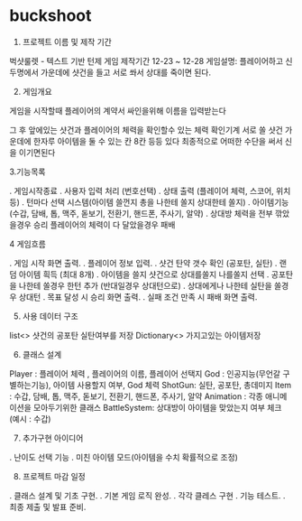# buckshoot
 
1. 프로젝트 이름 및 제작 기간

벅샷룰렛 - 텍스트 기반 턴제 게임
제작기간 12-23 ~ 12-28 
게임설명: 플레이어하고 신 두명에서 가운데에 샷건을 들고 서로 쏴서 상대를 죽이면 된다.

2. 게임개요 

게임을 시작할때 플레이어의 계약서 싸인을위해 이름을 입력받는다

그 후 앞에있는 샷건과 플레이어의 체력을 확인할수 있는 체력 확인기계
서로 쏠 샷건 가운데에 한자루 아이템을 둘 수 있는 칸 8칸 등등 있다
최종적으로 어떠한 수단을 써서 신을 이기면된다

3.기능목록 

. 게임시작종료 
. 사용자 입력 처리 (번호선택)
. 상태 출력 (플레이어 체력, 스코어, 위치 등)
. 턴마다 선택 시스템(아이템 쓸껀지 총을 나한테 쏠지 상대한테 쏠지)
. 아이템기능(수갑, 담배, 톱, 맥주, 돋보기, 전환기, 핸드폰, 주사기, 알약)
. 상대방 체력을 전부 깎았을경우 승리 플레이어의 체력이 다 달았을경우 패배

4 게임흐름

. 게임 시작 화면 출력.
. 플레이어 정보 입력.
. 샷건 탄약 갯수 확인 (공포탄, 실탄)
. 랜덤 아이템 흭득 (최대 8개)
. 아이템을 쓸지 샷건으로 상대를쏠지 나를쏠지 선택
. 공포탄을 나한테 쏠경우 한턴 추가 (반대일경우 상대턴으로)
. 상대에게나 나한테 실탄을 쏠경우 상대턴
. 목표 달성 시 승리 화면 출력.
. 실패 조건 만족 시 패배 화면 출력.

5. 사용 데이터 구조

list<> 샷건의 공포탄 실탄여부를 저장 
Dictionary<> 가지고있는 아이템저장 

6. 클래스 설계

Player : 플레이어 체력 , 플레이어의 이름, 플레이어 선택지
God : 인공지능(무언갈 구별하는기능), 아이템 사용할지 여부, God 체력
ShotGun: 실탄, 공포탄, 총데미지 
Item : 수갑, 담배, 톱, 맥주, 돋보기, 전환기, 핸드폰, 주사기, 알약
Animation : 각종 애니메이션을 모아두기위한 클래스
BattleSystem: 상대방이 아이템을 맞았는지 여부 체크 (예시 : 수갑)

7. 추가구현 아이디어 

. 난이도 선택 기능
. 미친 아이템 모드(아이템을 수치 확률적으로 조정)

8. 프로젝트 마감 일정

. 클래스 설계 및 기초 구현.
. 기본 게임 로직 완성.
. 각각 클레스 구현
. 기능 테스트.
. 최종 제출 및 발표 준비.
